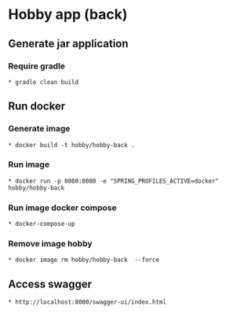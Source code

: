 # Hobby app (back)

## Generate jar application

### Require gradle
    * gradle clean build

## Run docker

### Generate image

    * docker build -t hobby/hobby-back .

### Run image

    * docker run -p 8080:8080 -e "SPRING_PROFILES_ACTIVE=docker" hobby/hobby-back

### Run image docker compose

    * docker-compose-up

### Remove image hobby
    * docker image rm hobby/hobby-back  --force

## Access swagger 

    * http://localhost:8080/swagger-ui/index.html